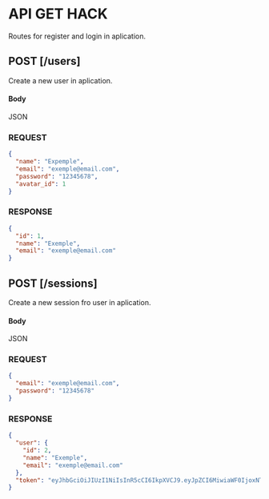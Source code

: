 # API GET HACK

Routes for register and login in aplication.

## POST [/users]

Create a new user in aplication.

#### Body

JSON

### REQUEST

```json
{
  "name": "Expemple",
  "email": "exemple@email.com",
  "password": "12345678",
  "avatar_id": 1
}
```

### RESPONSE

```json
{
  "id": 1,
  "name": "Exemple",
  "email": "exemple@email.com"
}
```

## POST [/sessions]

Create a new session fro user in aplication.

#### Body

JSON

### REQUEST

```json
{
  "email": "exemple@email.com",
  "password": "12345678"
}
```

### RESPONSE

```json
{
  "user": {
    "id": 2,
    "name": "Exemple",
    "email": "exemple@email.com"
  },
  "token": "eyJhbGciOiJIUzI1NiIsInR5cCI6IkpXVCJ9.eyJpZCI6MiwiaWF0IjoxNTc2MTY2MjMzLCJleHAiOjE1NzY4NTc0MzN9.5UVM4mpbadP4KQ_gSO9zFysAr6Sr-qrFiPhnL96n3d8"
}
```
